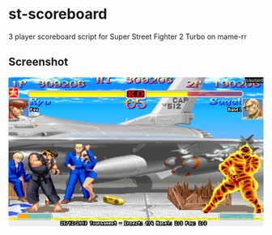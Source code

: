 st-scoreboard
=============

3 player scoreboard script for Super Street Fighter 2 Turbo on mame-rr

## Screenshot
![alt text](https://github.com/poliva/st-scoreboard/raw/master/st-scoreboard.png "st-scoreboard screenshot")
